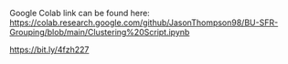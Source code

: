 Google Colab link can be found here:
https://colab.research.google.com/github/JasonThompson98/BU-SFR-Grouping/blob/main/Clustering%20Script.ipynb



https://bit.ly/4fzh227
